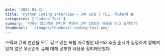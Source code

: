 ```yaml
---
date: '2023-01-31'
title: 'Python Coding Interview - 3부 10장 | 데크, 우선순위 큐'
categories: ['Coding Test']
summary: '파이썬 알고리즘 인터뷰 책에서 3부 10장의 내용을 읽고 요약정리'
thumbnail: './images/thumbnail-coding-test.png'
---
```


스택과 큐의 연산을 모두 갖고 있는 복합 자료형인 데크와 추출 순서가 일정하게 정해져 있지 않은 우선순위 큐에 대해 공부한 내용을 정리해보았다.
